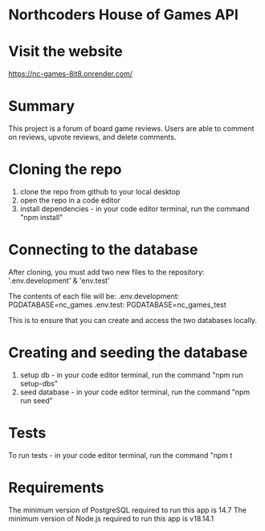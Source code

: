 # Northcoders House of Games API

# Visit the website

https://nc-games-8it8.onrender.com/

# Summary

This project is a forum of board game reviews. Users are able to comment on reviews, upvote reviews, and delete comments.

# Cloning the repo

1. clone the repo from github to your local desktop
2. open the repo in a code editor
3. install dependencies - in your code editor terminal, run the command "npm install"

# Connecting to the database

After cloning, you must add two new files to the repository:
'.env.development' & 'env.test'

The contents of each file will be:
.env.development: PGDATABASE=nc_games
.env.test: PGDATABASE=nc_games_test

This is to ensure that you can create and access the two databases locally.

# Creating and seeding the database

1. setup db - in your code editor terminal, run the command "npm run setup-dbs"
2. seed database - in your code editor terminal, run the command "npm run seed"

# Tests

To run tests - in your code editor terminal, run the command "npm t

# Requirements

The minimum version of PostgreSQL required to run this app is 14.7
The minimum version of Node.js required to run this app is v18.14.1

